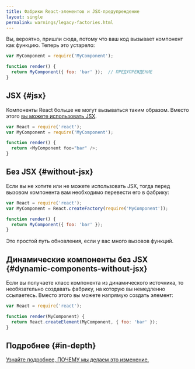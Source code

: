```yaml
---
title: Фабрики React-элементов и JSX-предупреждение
layout: single
permalink: warnings/legacy-factories.html
---
```


Вы, вероятно, пришли сюда, потому что ваш код вызывает компонент как функцию. Теперь это устарело:

```javascript
var MyComponent = require('MyComponent');

function render() {
  return MyComponent({ foo: 'bar' });  // ПРЕДУПРЕЖДЕНИЕ
}
```

## JSX {#jsx}

Компоненты React больше не могут вызываться таким образом. Вместо этого [вы можете использовать JSX](/docs/jsx-in-depth.html).

```javascript
var React = require('react');
var MyComponent = require('MyComponent');

function render() {
  return <MyComponent foo="bar" />;
}
```

## Без JSX {#without-jsx}

Если вы не хотите или не можете использовать JSX, тогда перед вызовом компонента вам необходимо перевести его в фабрику:

```javascript
var React = require('react');
var MyComponent = React.createFactory(require('MyComponent'));

function render() {
  return MyComponent({ foo: 'bar' });
}
```

Это простой путь обновления, если у вас много вызовов функций.

## Динамические компоненты без JSX {#dynamic-components-without-jsx}

Если вы получаете класс компонента из динамического источника, то необязательно создавать фабрику, на которую вы немедленно ссылаетесь. Вместо этого вы можете напрямую создать элемент:

```javascript
var React = require('react');

function render(MyComponent) {
  return React.createElement(MyComponent, { foo: 'bar' });
}
```

## Подробнее {#in-depth}

[Узнайте подробнее, ПОЧЕМУ мы делаем это изменение.](https://gist.github.com/sebmarkbage/d7bce729f38730399d28)
